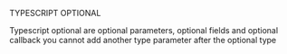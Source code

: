 TYPESCRIPT OPTIONAL

Typescript optional are optional parameters, optional fields and optional callback 
you cannot add another type parameter after the optional type